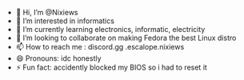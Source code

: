 - 👋 Hi, I’m @Nixiews
- 👀 I’m interested in informatics
- 🌱 I’m currently learning electronics, informatic, electricity
- 💞️ I’m looking to collaborate on making Fedora the best Linux distro
- 📫 How to reach me : discord.gg .escalope.nixiews
- 😄 Pronouns: idc honestly
- ⚡ Fun fact: accidently blocked my BIOS so i had to reset it
